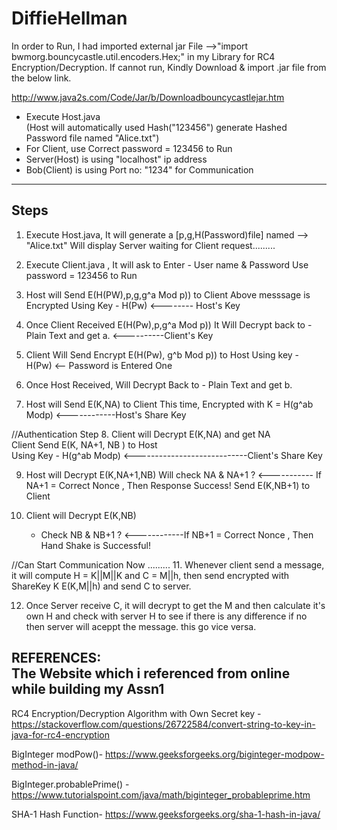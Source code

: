 # DiffieHellman
In order to Run, I had imported external jar File -->"import bwmorg.bouncycastle.util.encoders.Hex;" in my Library for RC4 Encryption/Decryption.
If cannot run, Kindly Download & import .jar file from the below link. 
 
http://www.java2s.com/Code/Jar/b/Downloadbouncycastlejar.htm

- Execute Host.java   
 (Host will automatically used Hash("123456") generate Hashed Password file named "Alice.txt")  
- For Client, use Correct password = 123456 to Run   
- Server(Host) is using "localhost" ip address 
- Bob(Client) is using Port no: "1234" for Communication 
------------------------------------------------------------------------------------

Steps
-------
1. Execute Host.java, It will generate a [p,g,H(Password)file] named --> "Alice.txt"
   Will display Server waiting for Client request.........

2. Execute Client.java , 
It will ask to Enter - User name & Password
Use password =  123456 to Run 

3. Host will Send E(H(PW),p,g,g^a Mod p)) to Client 
   Above messsage is Encrypted Using Key - H(Pw)   <-------- Host's Key

4. Once Client Received E(H(Pw),p,g^a Mod p)) 
   It Will Decrypt back to - Plain Text and get a. <----------Client's Key

5. Client Will Send Encrypt E(H(Pw), g^b Mod p)) to Host 
   Using key - H(Pw) <-- Password is Entered One 

6. Once Host Received, 
   Will Decrypt Back to - Plain Text and get b. 

7. Host will Send E(K,NA) to Client 
   This time, Encrypted with K = H(g^ab Modp) <------------Host's Share Key 

//Authentication Step 
8. Client will Decrypt E(K,NA) and get NA  
   Client Send E(K, NA+1, NB ) to Host  
   Using Key - H(g^ab Modp)   <----------------------------Client's Share Key 

9. Host will Decrypt E(K,NA+1,NB) 
   Will check NA & NA+1 ?     <----------- If NA+1 = Correct Nonce , Then Response Success! 
   Send E(K,NB+1) to Client 

10. Client will Decrypt E(K,NB) 
    - Check NB & NB+1 ?     <------------If NB+1 = Correct Nonce , Then Hand Shake is Successful! 

//Can Start Communication Now .........
11. Whenever client send a message, it will compute H = K||M||K and C = M||h, then send encrypted with ShareKey K E(K,M||h) and send C to server.

12. Once Server receive C, it will decrypt to get the M and then calculate it's own H and check with server H to see if there is any difference if no then server will aceppt the message. this go vice versa.

REFERENCES:  
The Website which i referenced from online while building my Assn1
-------------------------------------------------------------------
RC4 Encryption/Decryption Algorithm with Own Secret key - https://stackoverflow.com/questions/26722584/convert-string-to-key-in-java-for-rc4-encryption

BigInteger modPow()- https://www.geeksforgeeks.org/biginteger-modpow-method-in-java/

BigInteger.probablePrime() - https://www.tutorialspoint.com/java/math/biginteger_probableprime.htm 

SHA-1 Hash Function- https://www.geeksforgeeks.org/sha-1-hash-in-java/

